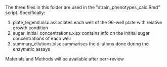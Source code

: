 
The three files in this folder are used in the "strain_phenotypes_calc.Rmd" script. Specifically: 
1. plate_legend.xlsx associates each well of the 96-well plate with relative growth condition 
2. sugar_initial_concentrations.xlsx contains info on the initital sugar concentrations of each well 
3. summary_dilutions.xlsx summarises the dilutions done during the enzymatic assays 

Materials and Methods will be available after perr-review
